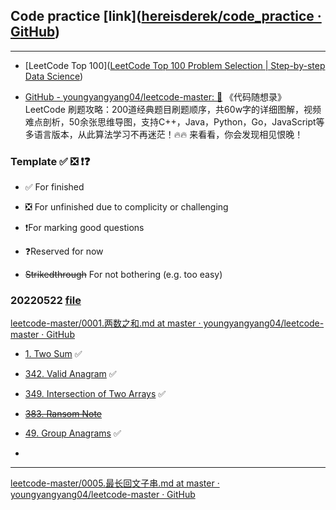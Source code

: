 ## Code practice [link]([hereisderek/code_practice · GitHub](https://github.com/hereisderek/code_practice))

---

- [LeetCode Top 100]([LeetCode Top 100 Problem Selection | Step-by-step Data Science](https://h1ros.github.io/posts/coding/leetcode-top-100-problem-selection/))

- [GitHub - youngyangyang04/leetcode-master: 🚀](https://github.com/youngyangyang04/leetcode-master) 《代码随想录》LeetCode 刷题攻略：200道经典题目刷题顺序，共60w字的详细图解，视频难点剖析，50余张思维导图，支持C++，Java，Python，Go，JavaScript等多语言版本，从此算法学习不再迷茫！🔥🔥 来看看，你会发现相见恨晚！



### Template ✅ ❎ ❗❓

- ✅ For finished

- ❎ For unfinished due to complicity or challenging 

- ❗For marking good questions

- ❓Reserved for now

- ~~Strikedthrough~~ For not bothering (e.g. too easy)

### 20220522 [file](src/main/kotlin/_2022/_0522/Solution.kt)

[leetcode-master/0001.两数之和.md at master · youngyangyang04/leetcode-master · GitHub](https://github.com/youngyangyang04/leetcode-master/blob/master/problems/0001.%E4%B8%A4%E6%95%B0%E4%B9%8B%E5%92%8C.md)

- [1. Two Sum](https://leetcode.cn/problems/two-sum/) ✅

- [342. Valid Anagram](https://leetcode.cn/problems/valid-anagram/) ✅

- [349. Intersection of Two Arrays](https://leetcode.com/problems/intersection-of-two-arrays/) ✅

- ~~[383. Ransom Note](https://leetcode.com/problems/ransom-note/)~~

- [49. Group Anagrams](https://leetcode.com/problems/group-anagrams/) ✅

- 

---

[leetcode-master/0005.最长回文子串.md at master · youngyangyang04/leetcode-master · GitHub](https://github.com/youngyangyang04/leetcode-master/blob/master/problems/0005.%E6%9C%80%E9%95%BF%E5%9B%9E%E6%96%87%E5%AD%90%E4%B8%B2.md)




